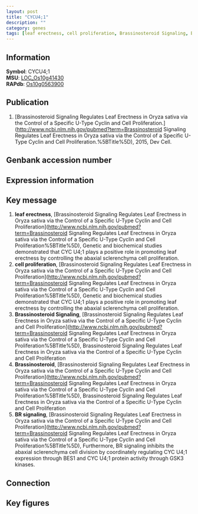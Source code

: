 ```yaml
---
layout: post
title: "CYCU4;1"
description: ""
category: genes
tags: [leaf erectness, cell proliferation, Brassinosteroid Signaling, Brassinosteroid, BR signaling, Gene]
---
```


## Information
__Symbol__: CYCU4;1  
__MSU__: [LOC_Os10g41430](http://rice.plantbiology.msu.edu/cgi-bin/ORF_infopage.cgi?orf=LOC_Os10g41430)  
__RAPdb__: [Os10g0563900](http://rapdb.dna.affrc.go.jp/viewer/gbrowse_details/irgsp1?name=Os10g0563900)  

## Publication
1. [Brassinosteroid Signaling Regulates Leaf Erectness in Oryza sativa via the Control of a Specific U-Type Cyclin and Cell Proliferation.](http://www.ncbi.nlm.nih.gov/pubmed?term=Brassinosteroid Signaling Regulates Leaf Erectness in Oryza sativa via the Control of a Specific U-Type Cyclin and Cell Proliferation.%5BTitle%5D), 2015, Dev Cell.

## Genbank accession number

## Expression information

## Key message
1. __leaf erectness__, [Brassinosteroid Signaling Regulates Leaf Erectness in Oryza sativa via the Control of a Specific U-Type Cyclin and Cell Proliferation](http://www.ncbi.nlm.nih.gov/pubmed?term=Brassinosteroid Signaling Regulates Leaf Erectness in Oryza sativa via the Control of a Specific U-Type Cyclin and Cell Proliferation%5BTitle%5D), Genetic and biochemical studies demonstrated that CYC U4;1 plays a positive role  in promoting leaf erectness by controlling the abaxial sclerenchyma cell proliferation.
2. __cell proliferation__, [Brassinosteroid Signaling Regulates Leaf Erectness in Oryza sativa via the Control of a Specific U-Type Cyclin and Cell Proliferation](http://www.ncbi.nlm.nih.gov/pubmed?term=Brassinosteroid Signaling Regulates Leaf Erectness in Oryza sativa via the Control of a Specific U-Type Cyclin and Cell Proliferation%5BTitle%5D), Genetic and biochemical studies demonstrated that CYC U4;1 plays a positive role  in promoting leaf erectness by controlling the abaxial sclerenchyma cell proliferation.
3. __Brassinosteroid Signaling__, [Brassinosteroid Signaling Regulates Leaf Erectness in Oryza sativa via the Control of a Specific U-Type Cyclin and Cell Proliferation](http://www.ncbi.nlm.nih.gov/pubmed?term=Brassinosteroid Signaling Regulates Leaf Erectness in Oryza sativa via the Control of a Specific U-Type Cyclin and Cell Proliferation%5BTitle%5D), Brassinosteroid Signaling Regulates Leaf Erectness in Oryza sativa via the Control of a Specific U-Type Cyclin and Cell Proliferation
4. __Brassinosteroid__, [Brassinosteroid Signaling Regulates Leaf Erectness in Oryza sativa via the Control of a Specific U-Type Cyclin and Cell Proliferation](http://www.ncbi.nlm.nih.gov/pubmed?term=Brassinosteroid Signaling Regulates Leaf Erectness in Oryza sativa via the Control of a Specific U-Type Cyclin and Cell Proliferation%5BTitle%5D), Brassinosteroid Signaling Regulates Leaf Erectness in Oryza sativa via the Control of a Specific U-Type Cyclin and Cell Proliferation
5. __BR signaling__, [Brassinosteroid Signaling Regulates Leaf Erectness in Oryza sativa via the Control of a Specific U-Type Cyclin and Cell Proliferation](http://www.ncbi.nlm.nih.gov/pubmed?term=Brassinosteroid Signaling Regulates Leaf Erectness in Oryza sativa via the Control of a Specific U-Type Cyclin and Cell Proliferation%5BTitle%5D), Furthermore, BR signaling inhibits the abaxial sclerenchyma cell division by coordinately regulating CYC U4;1 expression through BES1 and CYC U4;1 protein activity through GSK3 kinases.

## Connection

## Key figures


